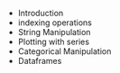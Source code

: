 - Introduction
- indexing operations
- String Manipulation
- Plotting with series
- Categorical Manipulation
- Dataframes
